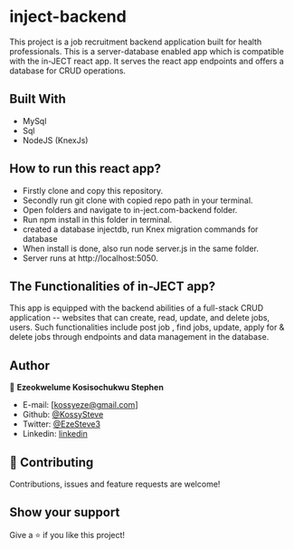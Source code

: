 # inject-backend

This project is a job recruitment backend application built for health professionals. This is a server-database enabled app which is compatible with the in-JECT react app. It serves the react app endpoints and offers a database for CRUD operations.
## Built With

- MySql
- Sql
- NodeJS (KnexJs)

## How to run this react app?
- Firstly clone and copy this repository.
- Secondly run git clone with copied repo path  in your terminal. 
- Open folders and navigate to  in-ject.com-backend folder.
- Run npm install in this folder in terminal.
- created a database injectdb, run Knex migration commands for database 
- When install is done, also run node server.js in the same folder.
- Server runs at http://localhost:5050.


## The Functionalities of in-JECT app?
This app is equipped with the backend abilities of a full-stack CRUD application -- websites that can create, read, update, and delete jobs, users.
Such functionalities include post job , find jobs, update, apply for & delete jobs through endpoints and data management in the database.

## Author

👤 **Ezeokwelume Kosisochukwu Stephen**

- E-mail: [kossyeze@gmail.com]
- Github: [@KossySteve](https://github.com/KossySteve)
- Twitter: [@EzeSteve3](https://twitter.com/EzeSteve3/)
- Linkedin: [linkedin](https://www.linkedin.com/in/steve-ez-b090ba198/)


## 🤝 Contributing

Contributions, issues and feature requests are welcome!

## Show your support

Give a ⭐️ if you like this project!
